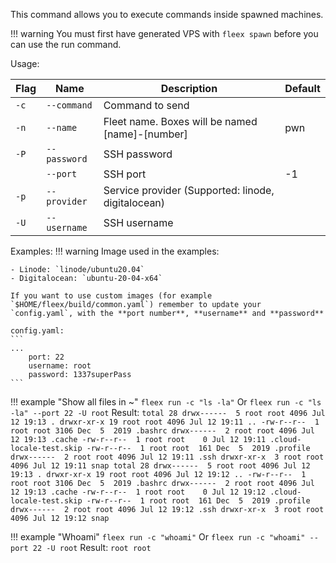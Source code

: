 This command allows you to execute commands inside spawned machines.

!!! warning
    You must first have generated VPS with `fleex spawn` before you can use the run command.

Usage:

| Flag | Name              | Description                                                                        | Default |
| ---- | ----------------- | ---------------------------------------------------------------------------------- | ------- |
| `-c` | `--command`       | Command to send                                 |         |
| `-n` | `--name`          | Fleet name. Boxes will be named [name]-[number]                                    | pwn     |
| `-P` | `--password`      | SSH password                                                                       |         |
|      | `--port`          | SSH port                                                                           | -1      |
| `-p` | `--provider`      | Service provider (Supported: linode, digitalocean)                                 |         |
| `-U` | `--username`      | SSH username                                                                       |         |

Examples:
!!! warning
    Image used in the examples:

    - Linode: `linode/ubuntu20.04`
    - Digitalocean: `ubuntu-20-04-x64`

    If you want to use custom images (for example `$HOME/fleex/build/common.yaml`) remember to update your `config.yaml`, with the **port number**, **username** and **password**

    config.yaml:
    ```
    ...
        port: 22
        username: root
        password: 1337superPass
    ```

!!! example "Show all files in ~"
    ```
    fleex run -c "ls -la"
    ```
    Or
    ```
    fleex run -c "ls -la" --port 22 -U root
    ```
    Result:
    ```
    total 28
    drwx------  5 root root 4096 Jul 12 19:13 .
    drwxr-xr-x 19 root root 4096 Jul 12 19:11 ..
    -rw-r--r--  1 root root 3106 Dec  5  2019 .bashrc
    drwx------  2 root root 4096 Jul 12 19:13 .cache
    -rw-r--r--  1 root root    0 Jul 12 19:11 .cloud-locale-test.skip
    -rw-r--r--  1 root root  161 Dec  5  2019 .profile
    drwx------  2 root root 4096 Jul 12 19:11 .ssh
    drwxr-xr-x  3 root root 4096 Jul 12 19:11 snap
    total 28
    drwx------  5 root root 4096 Jul 12 19:13 .
    drwxr-xr-x 19 root root 4096 Jul 12 19:12 ..
    -rw-r--r--  1 root root 3106 Dec  5  2019 .bashrc
    drwx------  2 root root 4096 Jul 12 19:13 .cache
    -rw-r--r--  1 root root    0 Jul 12 19:12 .cloud-locale-test.skip
    -rw-r--r--  1 root root  161 Dec  5  2019 .profile
    drwx------  2 root root 4096 Jul 12 19:12 .ssh
    drwxr-xr-x  3 root root 4096 Jul 12 19:12 snap
    ```

!!! example "Whoami"
    ```
    fleex run -c "whoami"
    ```
    Or
    ```
    fleex run -c "whoami" --port 22 -U root
    ```
    Result:
    ```
    root
    root
    ```
